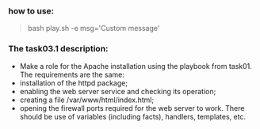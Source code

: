 ### how to use:
> bash play.sh -e msg='Custom message'

### The task03.1 description: 
- Make a role for the Apache installation using the playbook from task01.
The requirements are the same:
- installation of the httpd package;
- enabling the web server service and checking its operation;
- creating a file /var/www/html/index.html;
- opening the firewall ports required for the web server to work.
There should be use of variables (including facts), handlers, templates, etc.